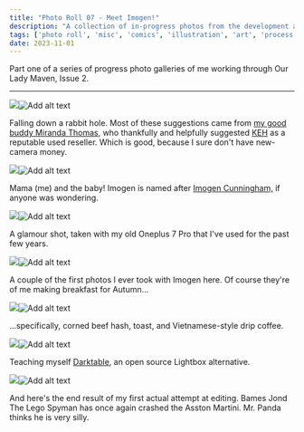 ```yaml
---
title: "Photo Roll 07 - Meet Imogen!"
description: "A collection of in-progress photos from the development and illustration process for the first three pages of Our Lady Maven." 
tags: ['photo roll', 'misc', 'comics', 'illustration', 'art', 'process', 'the garden']
date: 2023-11-01
---
```


Part one of a series of progress photo galleries of me working through Our Lady Maven, Issue 2.

<hr/>


<div class="floatcenter caption">
  <p><img tabindex=1 src="/photo/007/01.png" /><span class="f"><img src="/photo/007/01.png" alt="Add alt text"/></span></p>
  <p> Falling down a rabbit hole. Most of these suggestions came from <a href="https://masto.ai/@AnhedonicHedonist">my good buddy Miranda Thomas</a>, who thankfully and helpfully suggested <a href="https://www.keh.com/">KEH</a> as a reputable used reseller. Which is good, because I sure don't have new-camera money.</p>
</div>
<div class="floatcenter caption">
  <p><img tabindex=1 src="/photo/007/02.png" /><span class="f"><img src="/photo/007/02.png" alt="Add alt text"/></span></p>
  <p> Mama (me) and the baby! Imogen is named after <a href="https://en.wikipedia.org/wiki/Imogen_Cunningham">Imogen Cunningham,</a> if anyone was wondering. </p>
</div>
<div class="floatcenter caption">
  <p><img tabindex=1 src="/photo/007/03.png" /><span class="f"><img src="/photo/007/03.png" alt="Add alt text"/></span></p>
  <p> A glamour shot, taken with my old Oneplus 7 Pro that I've used for the past few years. </p>
</div>
<div class="floatcenter caption">
  <p><img tabindex=1 src="/photo/007/04.jpeg" /><span class="f"><img src="/photo/007/04.jpeg" alt="Add alt text"/></span></p>
  <p> A couple of the first photos I ever took with Imogen here. Of course they're of me making breakfast for Autumn... </a> </p>
</div>
<div class="floatcenter caption">
  <p><img tabindex=1 src="/photo/007/05.jpeg" /><span class="f"><img src="/photo/007/05.jpeg" alt="Add alt text"/></span></p>
  <p> ...specifically, corned beef hash, toast, and Vietnamese-style drip coffee. </p>
</div>
<div class="floatcenter caption">
  <p><img tabindex=1 src="/photo/007/07.png" /><span class="f"><img src="/photo/007/07.png" alt="Add alt text"/></span></p>
  <p> Teaching myself <a href="https://www.darktable.org/">Darktable</a>, an open source Lightbox alternative. </p>
</div>
<div class="floatcenter caption">
  <p><img tabindex=1 src="/photo/007/08.jpeg" /><span class="f"><img src="/photo/007/08.jpeg" alt="Add alt text"/></span></p>
  <p> And here's the end result of my first actual attempt at editing. Bames Jond The Lego Spyman has once again crashed the Asston Martini. Mr. Panda thinks he is very silly. </p>
</div>
